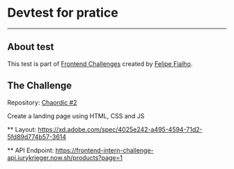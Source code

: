 # Devtest for pratice

---

## About test

This test is part of [Frontend Challenges](https://github.com/felipefialho/frontend-challenges) created by [Felipe Fialho](https://github.com/felipefialho).

## The Challenge

Repository: [Chaordic #2](https://github.com/chaordic/frontend-developer-challenge)

Create a landing page using HTML, CSS and JS

** Layout: https://xd.adobe.com/spec/4025e242-a495-4594-71d2-5fd89d774b57-3614

** API Endpoint: https://frontend-intern-challenge-api.iurykrieger.now.sh/products?page=1